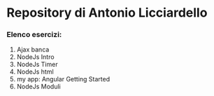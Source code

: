 # Repository di Antonio Licciardello
### Elenco esercizi:
1. Ajax banca
2. NodeJs Intro
3. NodeJs Timer
4. NodeJs html
5. my app: Angular Getting Started
6. NodeJs Moduli
